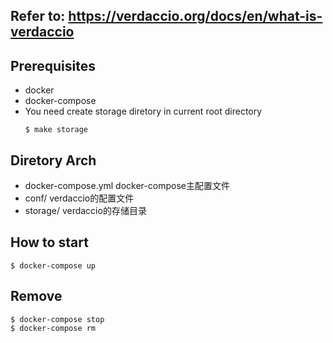 

## Refer to: https://verdaccio.org/docs/en/what-is-verdaccio


## Prerequisites
* docker
* docker-compose
* You need create storage diretory in current root directory
  ```
  $ make storage
  ```

## Diretory Arch
* docker-compose.yml   docker-compose主配置文件
* conf/     verdaccio的配置文件
* storage/  verdaccio的存储目录
## How to start

```
$ docker-compose up
```

## Remove

```
$ docker-compose stop
$ docker-compose rm
```
